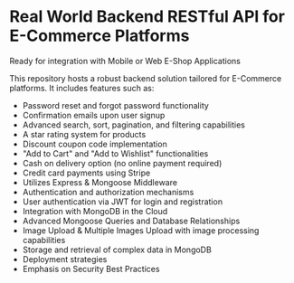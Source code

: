 # Real World Backend RESTful API for E-Commerce Platforms
Ready for integration with Mobile or Web E-Shop Applications

This repository hosts a robust backend solution tailored for E-Commerce platforms. It includes features such as:

- Password reset and forgot password functionality
- Confirmation emails upon user signup
- Advanced search, sort, pagination, and filtering capabilities
- A star rating system for products
- Discount coupon code implementation
- "Add to Cart" and "Add to Wishlist" functionalities
- Cash on delivery option (no online payment required)
- Credit card payments using Stripe
- Utilizes Express & Mongoose Middleware
- Authentication and authorization mechanisms
- User authentication via JWT for login and registration
- Integration with MongoDB in the Cloud
- Advanced Mongoose Queries and Database Relationships
- Image Upload & Multiple Images Upload with image processing capabilities
- Storage and retrieval of complex data in MongoDB
- Deployment strategies
- Emphasis on Security Best Practices
